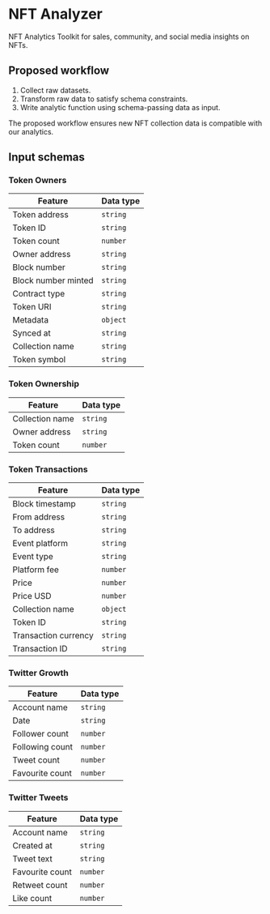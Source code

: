 # NFT Analyzer

NFT Analytics Toolkit for sales, community, and social media insights on NFTs.

## Proposed workflow

1. Collect raw datasets.
2. Transform raw data to satisfy schema constraints.
3. Write analytic function using schema-passing data as input.

The proposed workflow ensures new NFT collection data is compatible with our analytics.

## Input schemas

### Token Owners

| Feature             | Data type  |
| ------------------- | ---------- |
| Token address       | `string`   |
| Token ID            | `string`   |
| Token count         | `number`   |
| Owner address       | `string`   |
| Block number        | `string`   |
| Block number minted | `string`   |
| Contract type       | `string`   |
| Token URI           | `string`   |
| Metadata            | `object`   |
| Synced at           | `string`   |
| Collection name     | `string`   |
| Token symbol        | `string`   |

### Token Ownership

| Feature             | Data type  |
| ------------------- | ---------- |
| Collection name     | `string`   |
| Owner address       | `string`   |
| Token count         | `number`   |

### Token Transactions

| Feature              | Data type  |
| -------------------- | ---------- |
| Block timestamp      | `string`   |
| From address         | `string`   |
| To address           | `string`   |
| Event platform       | `string`   |
| Event type           | `string`   |
| Platform fee         | `number`   |
| Price                | `number`   |
| Price USD            | `number`   |
| Collection name      | `object`   |
| Token ID             | `string`   |
| Transaction currency | `string`   |
| Transaction ID       | `string`   |

### Twitter Growth

| Feature         | Data type  |
| --------------- | ---------- |
| Account name    | `string`   |
| Date            | `string`   |
| Follower count  | `number`   |
| Following count | `number`   |
| Tweet count     | `number`   |
| Favourite count | `number`   |


### Twitter Tweets

| Feature         | Data type  |
| --------------- | ---------- |
| Account name    | `string`   |
| Created at      | `string`   |
| Tweet text      | `string`   |
| Favourite count | `number`   |
| Retweet count   | `number`   |
| Like count      | `number`   |
